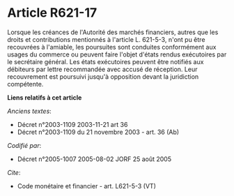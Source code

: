 # Article R621-17

Lorsque les créances de l'Autorité des marchés financiers, autres que les droits et contributions mentionnés à l'article L.
621-5-3, n'ont pu être recouvrées à l'amiable, les poursuites sont conduites conformément aux usages du commerce ou peuvent
faire l'objet d'états rendus exécutoires par le secrétaire général. Les états exécutoires peuvent être notifiés aux débiteurs
par lettre recommandée avec accusé de réception. Leur recouvrement est poursuivi jusqu'à opposition devant la juridiction
compétente.

**Liens relatifs à cet article**

_Anciens textes_:

  - Décret n°2003-1109 2003-11-21 art 36
  - Décret n°2003-1109 du 21 novembre 2003 - art. 36 (Ab)

_Codifié par_:

  - Décret n°2005-1007 2005-08-02 JORF 25 août 2005

_Cite_:

  - Code monétaire et financier - art. L621-5-3 (VT)
